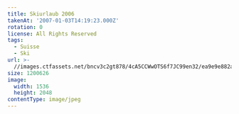```yaml
---
title: Skiurlaub 2006
takenAt: '2007-01-03T14:19:23.000Z'
rotation: 0
license: All Rights Reserved
tags:
  - Suisse
  - Ski
url: >-
  //images.ctfassets.net/bncv3c2gt878/4cA5CCWwOTS6f7JC99en32/ea9e9e882a819162866def0bbee8836d/skiurlaub-2006_4560279320_o
size: 1200626
image:
  width: 1536
  height: 2048
contentType: image/jpeg
---
```


